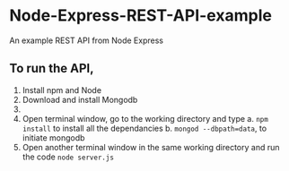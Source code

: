 # Node-Express-REST-API-example
An example REST API from Node Express
## To run the API,
1. Install npm and Node
1. Download and install Mongodb
3. 
2. Open terminal window, go to the working directory and type
     a. `npm install` to install all the dependancies
     b. `mongod --dbpath=data`, to initiate mongodb
3. Open another terminal window in the same working directory and run the code `node server.js`
